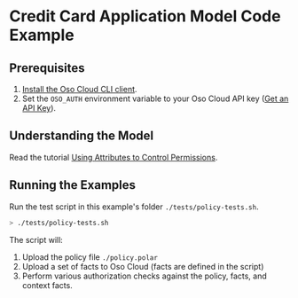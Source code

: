 # Credit Card Application Model Code Example
## Prerequisites
1. [Install the Oso Cloud CLI client](https://ui.osohq.com/install/?tab=cli).
1. Set the `OSO_AUTH` environment variable to your Oso Cloud API key ([Get an API Key](https://www.osohq.com/docs/get-started/quickstart/cli-quickstart#get-your-oso-cloud-api-key)).

## Understanding the Model
Read the tutorial [Using Attributes to Control Permissions](https://www.osohq.com/docs/tutorials/controlling-permissions-with-attributes/overview).

## Running the Examples
Run the test script in this example's folder `./tests/policy-tests.sh`.
```bash
> ./tests/policy-tests.sh
```
The script will:
1. Upload the policy file `./policy.polar`
1. Upload a set of facts to Oso Cloud (facts are defined in the script)
1. Perform various authorization checks against the policy, facts, and context facts.